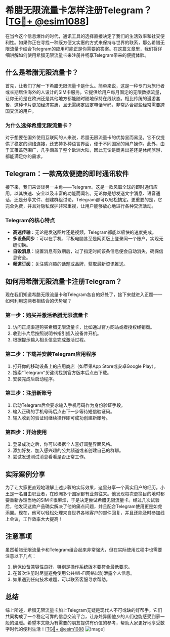# 希腊无限流量卡怎样注册Telegram？[[TG💪+ @esim1088](https://t.me/s/esim1088)]

在当今这个信息爆炸的时代，通讯工具的选择直接决定了我们的生活效率和社交便利性。如果你正在寻找一种既方便又实惠的方式来保持与世界的联系，那么希腊无限流量卡结合Telegram的应用可能正是你需要的答案。在这篇文章里，我们将详细讲解如何使用希腊无限流量卡来注册并畅享Telegram带来的便捷体验。

## 什么是希腊无限流量卡？

首先，让我们了解一下希腊无限流量卡是什么。简单来说，这是一种专门为旅行者或长期居住海外的人设计的SIM卡服务。它提供给用户每月固定的无限数据流量，让你无论是在欧洲还是其他地方都能随时随地保持在线状态。相比传统的漫游套餐，这种卡片更加经济实惠，且无需绑定固定电话号码，非常适合那些经常需要跨国交流的用户。

### 为什么选择希腊无限流量卡？

对于想要在国外使用互联网的人来说，希腊无限流量卡的优势显而易见。它不仅提供了稳定的网络连接，还支持多种语言界面，便于不同国家的用户操作。此外，由于其覆盖范围广，几乎涵盖了整个欧洲大陆，因此无论是商务出差还是休闲旅游，都能满足你的需求。

## Telegram：一款高效便捷的即时通讯软件

接下来，我们来谈谈另一主角——Telegram。这是一款风靡全球的即时通讯应用，以其快速、安全以及丰富的功能而闻名。无论你是想发送文字消息、语音通话，还是分享文件、创建群组讨论，Telegram都可以轻松搞定。更重要的是，它完全免费，并且对隐私保护非常重视，让用户能够放心地进行各种交流活动。

### Telegram的核心特点

- **高速传输**：无论是发送图片还是视频，Telegram都能以极快的速度完成。
- **多设备同步**：可以在手机、平板电脑甚至是网页版上登录同一个账户，实现无缝切换。
- **自毁消息**：设置消息有效期后，过了指定时间该条信息便会自动消失，确保信息安全。
- **频道订阅**：关注感兴趣的话题或品牌，获取最新资讯推送。

## 如何用希腊无限流量卡注册Telegram？

现在我们知道希腊无限流量卡和Telegram各自的好处了，接下来就进入正题——如何利用这两者相结合的优势呢？

### 第一步：购买并激活希腊无限流量卡

1. 访问正规渠道购买希腊无限流量卡，比如通过官方网站或者授权经销商。
2. 收到卡片后按照说明书指引插入设备并开机。
3. 根据提示输入相关信息完成激活过程。

### 第二步：下载并安装Telegram应用程序

1. 打开你的移动设备上的应用商店（如苹果App Store或安卓Google Play）。
2. 搜索“Telegram”关键词找到官方版本后点击下载。
3. 安装完成后启动程序。

### 第三步：注册新账号

1. 启动Telegram后会要求输入手机号码作为身份验证手段。
2. 输入正确的手机号码后点击下一步等待短信验证码。
3. 输入收到的验证码继续操作即可成功创建新账号。

### 第四步：开始使用

1. 登录成功之后，你可以根据个人喜好调整界面风格。
2. 添加好友、加入感兴趣的公共频道或者创建自己的群聊。
3. 尝试发送测试消息看看是否正常工作。

## 实际案例分享

为了让大家更直观地理解上述步骤的实际效果，这里分享一个真实用户的经历。小王是一名自由职业者，在欧洲多个国家都有业务往来。他发现每次更换目的地时都要重新办理当地的SIM卡很麻烦，于是决定尝试希腊无限流量卡。经过几次试验后，他发现这款产品确实解决了他的痛点问题，并且配合Telegram使用更是如虎添翼。现在，他可以轻松处理来自世界各地客户的邮件回复，并且还能及时参加线上会议，工作效率大大提高！

## 注意事项

虽然希腊无限流量卡和Telegram组合起来非常强大，但在实际使用过程中也需要注意以下几点：

1. 确保设备兼容性良好，特别是操作系统版本要符合最低要求。
2. 在首次注册时尽量避免使用公共Wi-Fi网络以防泄露个人信息。
3. 如果遇到任何技术难题，可以联系客服寻求帮助。

## 总结

综上所述，希腊无限流量卡加上Telegram无疑是现代人不可或缺的好帮手。它们共同构成了一个稳定可靠的信息交流平台，让身处异国他乡的人们也能感受到家一般的温暖。希望本文能为有需要的朋友提供有价值的参考，帮助大家更好地享受数字时代的便利生活！[[TG💪+ @esim1088](https://t.me/s/esim1088) ![Image](https://i.postimg.cc/4NQfJmqS/Snipaste-2025-05-13-00-14-12.png)]